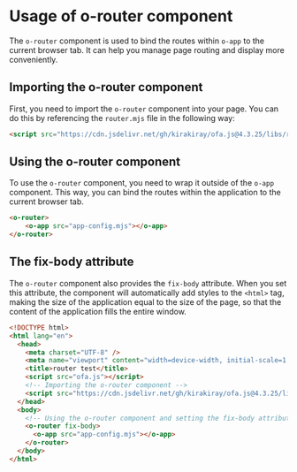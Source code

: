 # Usage of o-router component

The `o-router` component is used to bind the routes within `o-app` to the current browser tab. It can help you manage page routing and display more conveniently.

## Importing the o-router component

First, you need to import the `o-router` component into your page. You can do this by referencing the `router.mjs` file in the following way:

```html
<script src="https://cdn.jsdelivr.net/gh/kirakiray/ofa.js@4.3.25/libs/router/dist/router.min.js"></script>
```

## Using the o-router component

To use the `o-router` component, you need to wrap it outside of the `o-app` component. This way, you can bind the routes within the application to the current browser tab.

```html
<o-router>
    <o-app src="app-config.mjs"></o-app>
</o-router>
```

## The fix-body attribute

The `o-router` component also provides the `fix-body` attribute. When you set this attribute, the component will automatically add styles to the `<html>` tag, making the size of the application equal to the size of the page, so that the content of the application fills the entire window.

```html
<!DOCTYPE html>
<html lang="en">
  <head>
    <meta charset="UTF-8" />
    <meta name="viewport" content="width=device-width, initial-scale=1.0" />
    <title>router test</title>
    <script src="ofa.js"></script>
    <!-- Importing the o-router component -->
    <script src="https://cdn.jsdelivr.net/gh/kirakiray/ofa.js@4.3.25/libs/router/dist/router.min.js"></script>
  </head>
  <body>
    <!-- Using the o-router component and setting the fix-body attribute -->
    <o-router fix-body> 
      <o-app src="app-config.mjs"></o-app>
    </o-router>
  </body>
</html>
```

